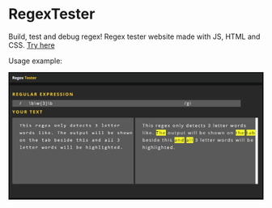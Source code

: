 # RegexTester
Build, test and debug regex!
Regex tester website made with JS, HTML and CSS.
[Try here](http://regex.milad.wtf/)

Usage example:

![Demo](assets/demo.png)

